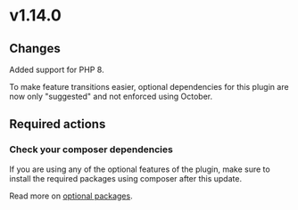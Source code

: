 # v1.14.0

## Changes

Added support for PHP 8.

To make feature transitions easier, optional dependencies for this plugin
are now only "suggested" and not enforced using October.

## Required actions

### Check your composer dependencies

If you are using any of the optional features of the plugin, make sure
to install the required packages using composer after this update.

Read more on [optional packages](../getting-started/installation.md#optional-packages).